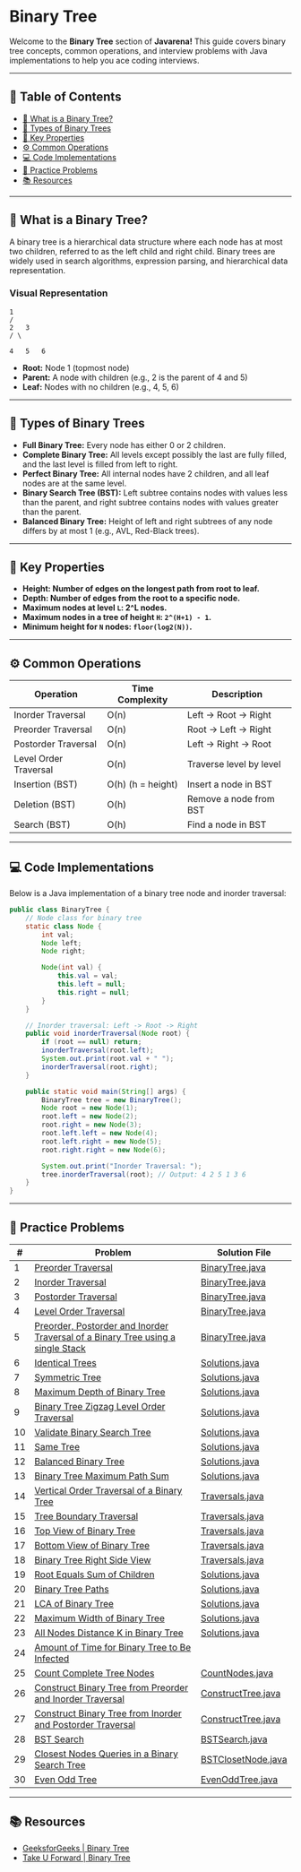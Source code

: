 # Binary Tree

Welcome to the **Binary Tree** section of **Javarena!** This guide covers binary tree concepts, common operations, and
interview
problems with Java implementations to help you ace coding interviews.

---

## 📌 Table of Contents

- [🌟 What is a Binary Tree?](#-what-is-a-binary-tree)
- [🌲 Types of Binary Trees](#-types-of-binary-trees)
- [📏 Key Properties](#-key-properties)
- [⚙️ Common Operations](#-common-operations)
- [💻 Code Implementations](#-code-implementations)
- [🧪 Practice Problems](#-practice-problems)
- [📚 Resources](#-resources)

---

## 🌟 What is a Binary Tree?

A binary tree is a hierarchical data structure where each node has at most two children, referred to as the left child
and right child. Binary trees are widely used in search algorithms, expression parsing, and hierarchical data
representation.

### Visual Representation

```
1
/
2   3
/ \

4   5   6 
```

- **Root:** Node 1 (topmost node)
- **Parent:** A node with children (e.g., 2 is the parent of 4 and 5)
- **Leaf:** Nodes with no children (e.g., 4, 5, 6)

---

## 🌲 Types of Binary Trees

- **Full Binary Tree:** Every node has either 0 or 2 children.
- **Complete Binary Tree:** All levels except possibly the last are fully filled, and the last level is filled from left
  to right.
- **Perfect Binary Tree:** All internal nodes have 2 children, and all leaf nodes are at the same level.
- **Binary Search Tree (BST):** Left subtree contains nodes with values less than the parent, and right subtree contains
  nodes with values greater than the parent.
- **Balanced Binary Tree:** Height of left and right subtrees of any node differs by at most 1 (e.g., AVL, Red-Black
  trees).

---

## 📏 Key Properties

- **Height: Number of edges on the longest path from root to leaf.**
- **Depth: Number of edges from the root to a specific node.**
- **Maximum nodes at level `L`: 2^L nodes.**
- **Maximum nodes in a tree of height `H`: `2^(H+1) - 1`.**
- **Minimum height for `N` nodes: `floor(log2(N))`.**

---

## ⚙️ Common Operations

| Operation             | Time Complexity   | Description             |
|-----------------------|-------------------|-------------------------|
| Inorder Traversal     | O(n)              | Left → Root → Right     |
| Preorder Traversal    | O(n)              | Root → Left → Right     |
| Postorder Traversal   | O(n)              | Left → Right → Root     |
| Level Order Traversal | O(n)              | Traverse level by level |
| Insertion (BST)       | O(h) (h = height) | Insert a node in BST    |
| Deletion (BST)        | O(h)              | Remove a node from BST  |
| Search (BST)          | O(h)              | Find a node in BST      |

---

## 💻 Code Implementations

Below is a Java implementation of a binary tree node and inorder traversal:

```java
public class BinaryTree {
    // Node class for binary tree
    static class Node {
        int val;
        Node left;
        Node right;

        Node(int val) {
            this.val = val;
            this.left = null;
            this.right = null;
        }
    }

    // Inorder traversal: Left -> Root -> Right
    public void inorderTraversal(Node root) {
        if (root == null) return;
        inorderTraversal(root.left);
        System.out.print(root.val + " ");
        inorderTraversal(root.right);
    }

    public static void main(String[] args) {
        BinaryTree tree = new BinaryTree();
        Node root = new Node(1);
        root.left = new Node(2);
        root.right = new Node(3);
        root.left.left = new Node(4);
        root.left.right = new Node(5);
        root.right.right = new Node(6);

        System.out.print("Inorder Traversal: ");
        tree.inorderTraversal(root); // Output: 4 2 5 1 3 6
    }
}
```

---

## 🧪 Practice Problems

| #  | Problem                                                                                                                                                                                          | Solution File                              |
|----|--------------------------------------------------------------------------------------------------------------------------------------------------------------------------------------------------|--------------------------------------------|
| 1  | [Preorder Traversal](https://leetcode.com/problems/binary-tree-preorder-traversal/)                                                                                                              | [BinaryTree.java](./BinaryTree.java)       |
| 2  | [Inorder Traversal](https://leetcode.com/problems/binary-tree-inorder-traversal/)                                                                                                                | [BinaryTree.java](./BinaryTree.java)       |
| 3  | [Postorder Traversal](https://leetcode.com/problems/binary-tree-postorder-traversal/)                                                                                                            | [BinaryTree.java](./BinaryTree.java)       |
| 4  | [Level Order Traversal](https://leetcode.com/problems/binary-tree-level-order-traversal/)                                                                                                        | [BinaryTree.java](./BinaryTree.java)       |
| 5  | [Preorder, Postorder and Inorder Traversal of a Binary Tree using a single Stack](https://www.geeksforgeeks.org/preorder-postorder-and-inorder-traversal-of-a-binary-tree-using-a-single-stack/) | [BinaryTree.java](./BinaryTree.java)       |
| 6  | [Identical Trees](https://www.geeksforgeeks.org/problems/determine-if-two-trees-are-identical/1)                                                                                                 | [Solutions.java](./Solutions.java)         |
| 7  | [Symmetric Tree](https://leetcode.com/problems/symmetric-tree/)                                                                                                                                  | [Solutions.java](./Solutions.java)         |
| 8  | [Maximum Depth of Binary Tree](https://leetcode.com/problems/maximum-depth-of-binary-tree/)                                                                                                      | [Solutions.java](./Solutions.java)         |
| 9  | [Binary Tree Zigzag Level Order Traversal](https://leetcode.com/problems/binary-tree-zigzag-level-order-traversal/)                                                                              | [Solutions.java](./Solutions.java)         |
| 10 | [Validate Binary Search Tree](https://leetcode.com/problems/validate-binary-search-tree/)                                                                                                        | [Solutions.java](./Solutions.java)         |
| 11 | [Same Tree](https://leetcode.com/problems/same-tree/)                                                                                                                                            | [Solutions.java](./Solutions.java)         |
| 12 | [Balanced Binary Tree](https://leetcode.com/problems/balanced-binary-tree/)                                                                                                                      | [Solutions.java](./Solutions.java)         |
| 13 | [Binary Tree Maximum Path Sum](https://leetcode.com/problems/binary-tree-maximum-path-sum/)                                                                                                      | [Solutions.java](./Solutions.java)         |
| 14 | [Vertical Order Traversal of a Binary Tree](https://leetcode.com/problems/vertical-order-traversal-of-a-binary-tree/)                                                                            | [Traversals.java](./Traversals.java)       |
| 15 | [Tree Boundary Traversal](https://www.geeksforgeeks.org/problems/boundary-traversal-of-binary-tree/1)                                                                                            | [Traversals.java](./Traversals.java)       |
| 16 | [Top View of Binary Tree](https://www.geeksforgeeks.org/problems/top-view-of-binary-tree/1)                                                                                                      | [Traversals.java](./Traversals.java)       |
| 17 | [Bottom View of Binary Tree](https://www.geeksforgeeks.org/problems/bottom-view-of-binary-tree/1)                                                                                                | [Traversals.java](./Traversals.java)       |
| 18 | [Binary Tree Right Side View](https://leetcode.com/problems/binary-tree-right-side-view)                                                                                                         | [Traversals.java](./Traversals.java)       |
| 19 | [Root Equals Sum of Children](https://leetcode.com/problems/root-equals-sum-of-children/)                                                                                                        | [Solutions.java](./Solutions.java)         |
| 20 | [Binary Tree Paths](https://leetcode.com/problems/binary-tree-paths/)                                                                                                                            | [Solutions.java](./Solutions.java)         |
| 21 | [LCA of Binary Tree](https://leetcode.com/problems/lowest-common-ancestor-of-a-binary-tree/)                                                                                                     | [Solutions.java](./Solutions.java)         |
| 22 | [Maximum Width of Binary Tree](https://leetcode.com/problems/maximum-width-of-binary-tree/)                                                                                                      | [Solutions.java](./Solutions.java)         |
| 23 | [All Nodes Distance K in Binary Tree](https://leetcode.com/problems/all-nodes-distance-k-in-binary-tree/)                                                                                        | [Solutions.java](./Solutions.java)         |
| 24 | [Amount of Time for Binary Tree to Be Infected](https://leetcode.com/problems/amount-of-time-for-binary-tree-to-be-infected/)                                                                    |                                            |
| 25 | [Count Complete Tree Nodes](https://leetcode.com/problems/count-complete-tree-nodes/)                                                                                                            | [CountNodes.java](./CountNodes.java)       |
| 26 | [Construct Binary Tree from Preorder and Inorder Traversal](https://leetcode.com/problems/construct-binary-tree-from-preorder-and-inorder-traversal/)                                            | [ConstructTree.java](./ConstructTree.java) |
| 27 | [Construct Binary Tree from Inorder and Postorder Traversal](https://leetcode.com/problems/construct-binary-tree-from-inorder-and-postorder-traversal/)                                          | [ConstructTree.java](./ConstructTree.java) |
| 28 | [BST Search](https://leetcode.com/problems/search-in-a-binary-search-tree/)                                                                                                                      | [BSTSearch.java](./BSTSearch.java)         |
| 29 | [Closest Nodes Queries in a Binary Search Tree](https://leetcode.com/problems/closest-nodes-queries-in-a-binary-search-tree/)                                                                    | [BSTClosetNode.java](./BSTClosetNode.java) |
| 30 | [Even Odd Tree](https://leetcode.com/problems/even-odd-tree/)                                                                                                                                    | [EvenOddTree.java](./EvenOddTree.java)     |

---

## 📚 Resources

- [GeeksforGeeks | Binary Tree](https://www.geeksforgeeks.org/dsa/binary-tree-data-structure/)
- [Take U Forward | Binary Tree](https://takeuforward.org/binary-tree/introduction-to-trees/)